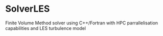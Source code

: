 # SolverLES
Finite Volume Method solver using C++/Fortran with HPC parrallelisation capabilities and LES turbulence model
